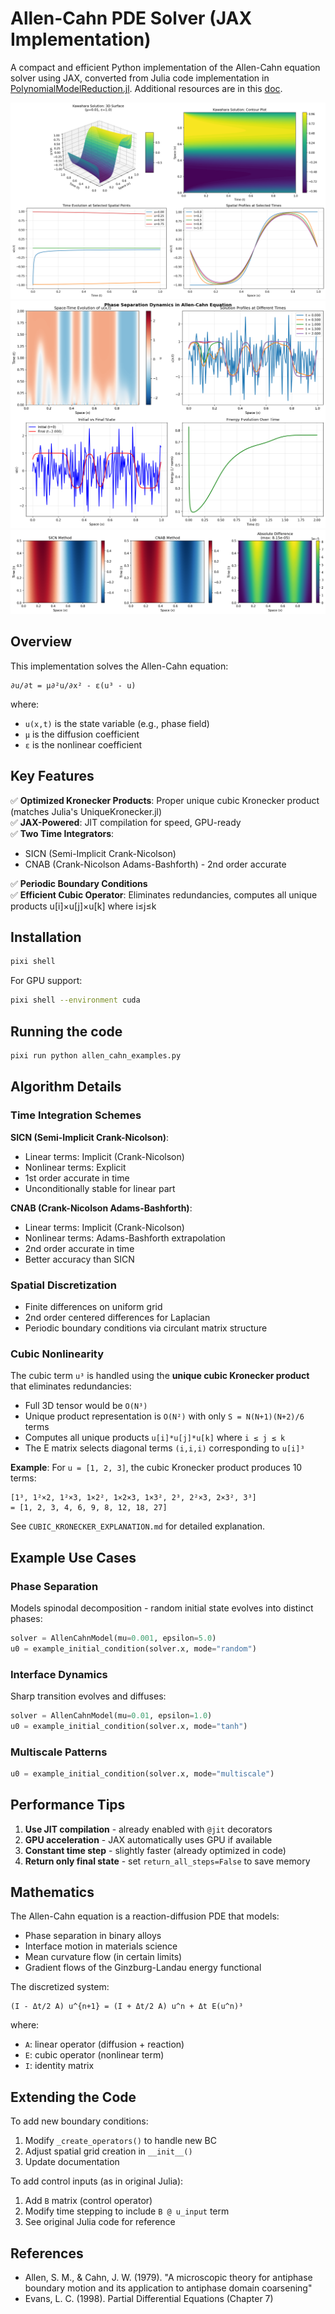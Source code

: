 # Allen-Cahn PDE Solver (JAX Implementation)

A compact and efficient Python implementation of the Allen-Cahn equation solver using JAX, converted from Julia code implementation in [PolynomialModelReduction.jl](https://github.com/smallpondtom/PolynomialModelReductionDataset.jl/blob/main/src/1D/AllenCahn.jl). Additional resources are in this [doc](https://smallpondtom.github.io/PolynomialModelReductionDataset.jl/stable/1D/allencahn/).

![Allen-Cahn Equation Visualization](figures/allen_cahn_solution.png)
![Allen-Cahn Phase Separation](figures/phase_separation.png)
![Allen-Cahn Method Comparison](figures/method_comparison.png)

## Overview

This implementation solves the Allen-Cahn equation:

```plain
∂u/∂t = μ∂²u/∂x² - ε(u³ - u)
```

where:

- `u(x,t)` is the state variable (e.g., phase field)
- `μ` is the diffusion coefficient
- `ε` is the nonlinear coefficient

## Key Features

✅ **Optimized Kronecker Products**: Proper unique cubic Kronecker product (matches Julia's UniqueKronecker.jl)  
✅ **JAX-Powered**: JIT compilation for speed, GPU-ready  
✅ **Two Time Integrators**:

- SICN (Semi-Implicit Crank-Nicolson)
- CNAB (Crank-Nicolson Adams-Bashforth) - 2nd order accurate

✅ **Periodic Boundary Conditions**  
✅ **Efficient Cubic Operator**: Eliminates redundancies, computes all unique products u[i]×u[j]×u[k] where i≤j≤k

## Installation

```bash
pixi shell
```

For GPU support:

```bash
pixi shell --environment cuda
```

## Running the code

```bash
pixi run python allen_cahn_examples.py
```

## Algorithm Details

### Time Integration Schemes

**SICN (Semi-Implicit Crank-Nicolson)**:

- Linear terms: Implicit (Crank-Nicolson)
- Nonlinear terms: Explicit
- 1st order accurate in time
- Unconditionally stable for linear part

**CNAB (Crank-Nicolson Adams-Bashforth)**:

- Linear terms: Implicit (Crank-Nicolson)  
- Nonlinear terms: Adams-Bashforth extrapolation
- 2nd order accurate in time
- Better accuracy than SICN

### Spatial Discretization

- Finite differences on uniform grid
- 2nd order centered differences for Laplacian
- Periodic boundary conditions via circulant matrix structure

### Cubic Nonlinearity

The cubic term `u³` is handled using the **unique cubic Kronecker product** that eliminates redundancies:

- Full 3D tensor would be `O(N³)`
- Unique product representation is `O(N²)` with only `S = N(N+1)(N+2)/6` terms
- Computes all unique products `u[i]*u[j]*u[k]` where `i ≤ j ≤ k`
- The E matrix selects diagonal terms `(i,i,i)` corresponding to `u[i]³`

**Example**: For `u = [1, 2, 3]`, the cubic Kronecker product produces 10 terms:

```plain
[1³, 1²×2, 1²×3, 1×2², 1×2×3, 1×3², 2³, 2²×3, 2×3², 3³]
= [1, 2, 3, 4, 6, 9, 8, 12, 18, 27]
```

See `CUBIC_KRONECKER_EXPLANATION.md` for detailed explanation.

## Example Use Cases

### Phase Separation

Models spinodal decomposition - random initial state evolves into distinct phases:

```python
solver = AllenCahnModel(mu=0.001, epsilon=5.0)
u0 = example_initial_condition(solver.x, mode="random")
```

### Interface Dynamics

Sharp transition evolves and diffuses:

```python
solver = AllenCahnModel(mu=0.01, epsilon=1.0)
u0 = example_initial_condition(solver.x, mode="tanh")
```

### Multiscale Patterns

```python
u0 = example_initial_condition(solver.x, mode="multiscale")
```

## Performance Tips

1. **Use JIT compilation** - already enabled with `@jit` decorators
2. **GPU acceleration** - JAX automatically uses GPU if available
3. **Constant time step** - slightly faster (already optimized in code)
4. **Return only final state** - set `return_all_steps=False` to save memory

## Mathematics

The Allen-Cahn equation is a reaction-diffusion PDE that models:

- Phase separation in binary alloys
- Interface motion in materials science
- Mean curvature flow (in certain limits)
- Gradient flows of the Ginzburg-Landau energy functional

The discretized system:

```plain
(I - Δt/2 A) u^{n+1} = (I + Δt/2 A) u^n + Δt E(u^n)³
```

where:

- `A`: linear operator (diffusion + reaction)
- `E`: cubic operator (nonlinear term)
- `I`: identity matrix

## Extending the Code

To add new boundary conditions:

1. Modify `_create_operators()` to handle new BC
2. Adjust spatial grid creation in `__init__()`
3. Update documentation

To add control inputs (as in original Julia):

1. Add `B` matrix (control operator)
2. Modify time stepping to include `B @ u_input` term
3. See original Julia code for reference

## References

- Allen, S. M., & Cahn, J. W. (1979). "A microscopic theory for antiphase boundary motion and its application to antiphase domain coarsening"
- Evans, L. C. (1998). Partial Differential Equations (Chapter 7)
